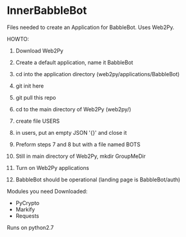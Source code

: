 # InnerBabbleBot
Files needed to create an Application for BabbleBot. Uses Web2Py. 

HOWTO:
1. Download Web2Py
2. Create a default application, name it BabbleBot
3. cd into the application directory (web2py/applications/BabbleBot)
4. git init here
5. git pull this repo

6. cd to the main directory of Web2Py (web2py/)
7. create file USERS
8. in users, put an empty JSON '{}' and close it
9. Preform steps 7 and 8 but with a file named BOTS

10. Still in main directory of Web2Py, mkdir GroupMeDir
11. Turn  on Web2Py applications
12. BabbleBot should be operational (landing page is BabbleBot/auth)

Modules you need Downloaded:
- PyCrypto
- Markify
- Requests

Runs on python2.7
